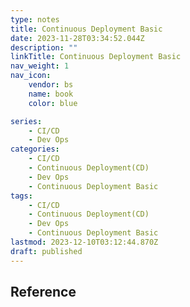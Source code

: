 ```yaml
---
type: notes
title: Continuous Deployment Basic
date: 2023-11-28T03:34:52.044Z
description: ""
linkTitle: Continuous Deployment Basic
nav_weight: 1
nav_icon:
    vendor: bs
    name: book
    color: blue

series:
    - CI/CD
    - Dev Ops
categories:
    - CI/CD
    - Continuous Deployment(CD)
    - Dev Ops
    - Continuous Deployment Basic
tags:
    - CI/CD
    - Continuous Deployment(CD)
    - Dev Ops
    - Continuous Deployment Basic
lastmod: 2023-12-10T03:12:44.870Z
draft: published
---
```


## Reference
